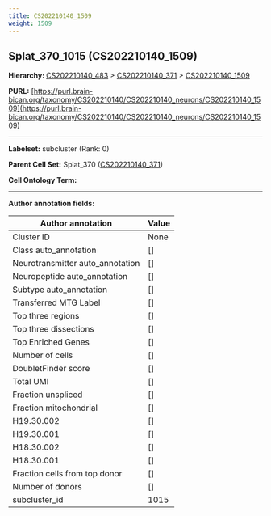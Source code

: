 ```yaml
---
title: CS202210140_1509
weight: 1509
---
```

## Splat_370_1015 (CS202210140_1509)
<b>Hierarchy: </b>
[CS202210140_483](../CS202210140_483) >
[CS202210140_371](../CS202210140_371) >
[CS202210140_1509](../CS202210140_1509)

**PURL:** [https://purl.brain-bican.org/taxonomy/CS202210140/CS202210140_neurons/CS202210140_1509](https://purl.brain-bican.org/taxonomy/CS202210140/CS202210140_neurons/CS202210140_1509)

---


**Labelset:** subcluster (Rank: 0)

**Parent Cell Set:** Splat_370 ([CS202210140_371](../CS202210140_371))



**Cell Ontology Term:** 

[MARKER GENES.]: #


---

[TRANSFERRED ANNOTATIONS.]: #


[AUTHOR ANNOTATION FIELDS.]: #


**Author annotation fields:**

| Author annotation | Value |
|-------------------|-------|
|Cluster ID|None|
|Class auto_annotation|[]|
|Neurotransmitter auto_annotation|[]|
|Neuropeptide auto_annotation|[]|
|Subtype auto_annotation|[]|
|Transferred MTG Label|[]|
|Top three regions|[]|
|Top three dissections|[]|
|Top Enriched Genes|[]|
|Number of cells|[]|
|DoubletFinder score|[]|
|Total UMI|[]|
|Fraction unspliced|[]|
|Fraction mitochondrial|[]|
|H19.30.002|[]|
|H19.30.001|[]|
|H18.30.002|[]|
|H18.30.001|[]|
|Fraction cells from top donor|[]|
|Number of donors|[]|
|subcluster_id|1015|
